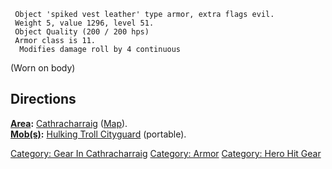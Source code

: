 ` Object 'spiked vest leather' type armor, extra flags evil.`  
` Weight 5, value 1296, level 51.`  
` Object Quality (200 / 200 hps)`  
` Armor class is 11.`  
`  Modifies damage roll by 4 continuous`

(Worn on body)

## Directions

**[Area](:Category:_Areas "wikilink"):**
[Cathracharraig](:Category:_Cathracharraig "wikilink")
([Map](Cathracharraig_Map "wikilink")).  
**[Mob(s)](:Category:_Mobs "wikilink"):** [Hulking Troll
Cityguard](Hulking_Troll_Cityguard "wikilink") (portable).  

[Category: Gear In
Cathracharraig](Category:_Gear_In_Cathracharraig "wikilink") [Category:
Armor](Category:_Armor "wikilink") [Category: Hero Hit
Gear](Category:_Hero_Hit_Gear "wikilink")
